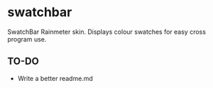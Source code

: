 # swatchbar
SwatchBar Rainmeter skin. Displays colour swatches for easy cross program use.

## TO-DO
 *  Write a better readme.md
